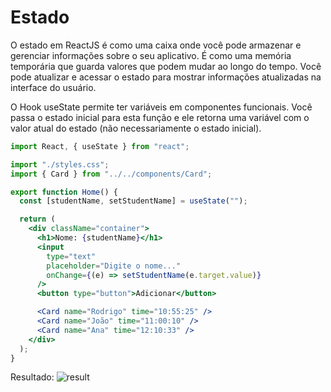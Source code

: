 # Estado

O estado em ReactJS é como uma caixa onde você pode armazenar e gerenciar informações sobre o seu aplicativo. É como uma memória temporária que guarda valores que podem mudar ao longo do tempo. Você pode atualizar e acessar o estado para mostrar informações atualizadas na interface do usuário.

O Hook useState permite ter variáveis em componentes funcionais. Você passa o estado inicial para esta função e ele retorna uma variável com o valor atual do estado (não necessariamente o estado inicial).

```jsx
import React, { useState } from "react";

import "./styles.css";
import { Card } from "../../components/Card";

export function Home() {
  const [studentName, setStudentName] = useState("");

  return (
    <div className="container">
      <h1>Nome: {studentName}</h1>
      <input
        type="text"
        placeholder="Digite o nome..."
        onChange={(e) => setStudentName(e.target.value)}
      />
      <button type="button">Adicionar</button>

      <Card name="Rodrigo" time="10:55:25" />
      <Card name="João" time="11:00:10" />
      <Card name="Ana" time="12:10:33" />
    </div>
  );
}
```

Resultado:
![result](https://storage.googleapis.com/golden-wind/discover/especializar/reactjs/estado.gif)